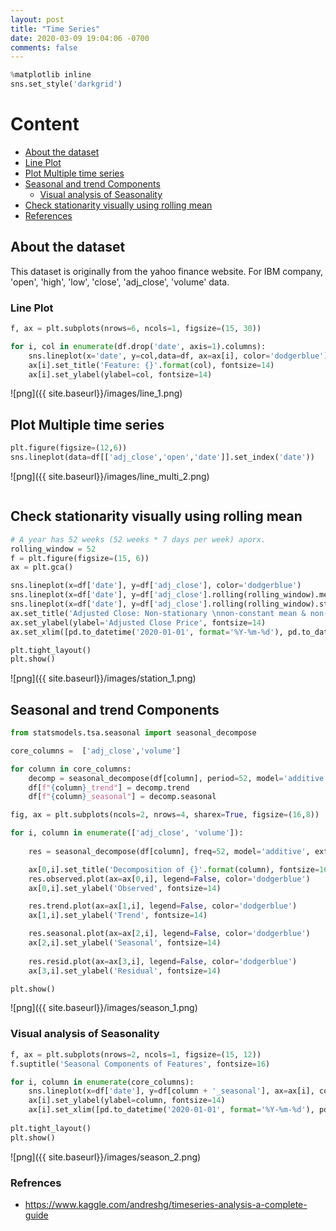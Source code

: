 ```yaml
---
layout: post
title: "Time Series"
date: 2020-03-09 19:04:06 -0700
comments: false
---
```


```python
%matplotlib inline
sns.set_style('darkgrid')
```

# <a id='0'>Content</a>

- <a href='#1'>About the dataset</a>  
- <a href='#2'>Line Plot</a>
- <a href='#4'>Plot Multiple time series</a>
- <a href='#3'>Seasonal and trend Components</a>
  - <a href='#31'>Visual analysis of Seasonality</a>
- <a href='#5'> Check stationarity visually using rolling mean </a>
- <a href='#7'>References</a>

## <a id='1'> About the dataset </a>

This dataset is originally from the yahoo finance website. For IBM company, 'open', 'high', 'low', 'close', 'adj_close', 'volume' data.

### <a id='2'>Line Plot</a>


```python
f, ax = plt.subplots(nrows=6, ncols=1, figsize=(15, 30))

for i, col in enumerate(df.drop('date', axis=1).columns):
    sns.lineplot(x='date', y=col,data=df, ax=ax[i], color='dodgerblue')
    ax[i].set_title('Feature: {}'.format(col), fontsize=14)
    ax[i].set_ylabel(ylabel=col, fontsize=14)
```


    
![png]({{ site.baseurl}}/images/line_1.png)
    


## <a id='4'>Plot Multiple time series</a>


```python
plt.figure(figsize=(12,6))
sns.lineplot(data=df[['adj_close','open','date']].set_index('date'))
```
    
![png]({{ site.baseurl}}/images/line_multi_2.png)
    

```python

```

## <a id='5'> Check stationarity visually using rolling mean </a>


```python
# A year has 52 weeks (52 weeks * 7 days per week) aporx.
rolling_window = 52
f = plt.figure(figsize=(15, 6))
ax = plt.gca()

sns.lineplot(x=df['date'], y=df['adj_close'], color='dodgerblue')
sns.lineplot(x=df['date'], y=df['adj_close'].rolling(rolling_window).mean(),  color='black', label='rolling mean')
sns.lineplot(x=df['date'], y=df['adj_close'].rolling(rolling_window).std(), color='orange', label='rolling std')
ax.set_title('Adjusted Close: Non-stationary \nnon-constant mean & non-constant variance', fontsize=14)
ax.set_ylabel(ylabel='Adjusted Close Price', fontsize=14)
ax.set_xlim([pd.to_datetime('2020-01-01', format='%Y-%m-%d'), pd.to_datetime('2020-12-31', format='%Y-%m-%d')])

plt.tight_layout()
plt.show()
```


    
![png]({{ site.baseurl}}/images/station_1.png)
    


## <a id='3'>Seasonal and trend Components</a>


```python
from statsmodels.tsa.seasonal import seasonal_decompose

core_columns =  ['adj_close','volume']

for column in core_columns:
    decomp = seasonal_decompose(df[column], period=52, model='additive', extrapolate_trend='freq')
    df[f"{column}_trend"] = decomp.trend
    df[f"{column}_seasonal"] = decomp.seasonal
```


```python
fig, ax = plt.subplots(ncols=2, nrows=4, sharex=True, figsize=(16,8))

for i, column in enumerate(['adj_close', 'volume']):
    
    res = seasonal_decompose(df[column], freq=52, model='additive', extrapolate_trend='freq')

    ax[0,i].set_title('Decomposition of {}'.format(column), fontsize=16)
    res.observed.plot(ax=ax[0,i], legend=False, color='dodgerblue')
    ax[0,i].set_ylabel('Observed', fontsize=14)

    res.trend.plot(ax=ax[1,i], legend=False, color='dodgerblue')
    ax[1,i].set_ylabel('Trend', fontsize=14)

    res.seasonal.plot(ax=ax[2,i], legend=False, color='dodgerblue')
    ax[2,i].set_ylabel('Seasonal', fontsize=14)
    
    res.resid.plot(ax=ax[3,i], legend=False, color='dodgerblue')
    ax[3,i].set_ylabel('Residual', fontsize=14)

plt.show()
```
    
![png]({{ site.baseurl}}/images/season_1.png)
    


### <a id='31'>Visual analysis of Seasonality</a>


```python
f, ax = plt.subplots(nrows=2, ncols=1, figsize=(15, 12))
f.suptitle('Seasonal Components of Features', fontsize=16)

for i, column in enumerate(core_columns):
    sns.lineplot(x=df['date'], y=df[column + '_seasonal'], ax=ax[i], color='dodgerblue', label='P25')
    ax[i].set_ylabel(ylabel=column, fontsize=14)
    ax[i].set_xlim([pd.to_datetime('2020-01-01', format='%Y-%m-%d'), pd.to_datetime('2020-12-31', format='%Y-%m-%d')])
    
plt.tight_layout()
plt.show()
```

![png]({{ site.baseurl}}/images/season_2.png)
    


### <a id='7'>Refrences</a>
 - https://www.kaggle.com/andreshg/timeseries-analysis-a-complete-guide

